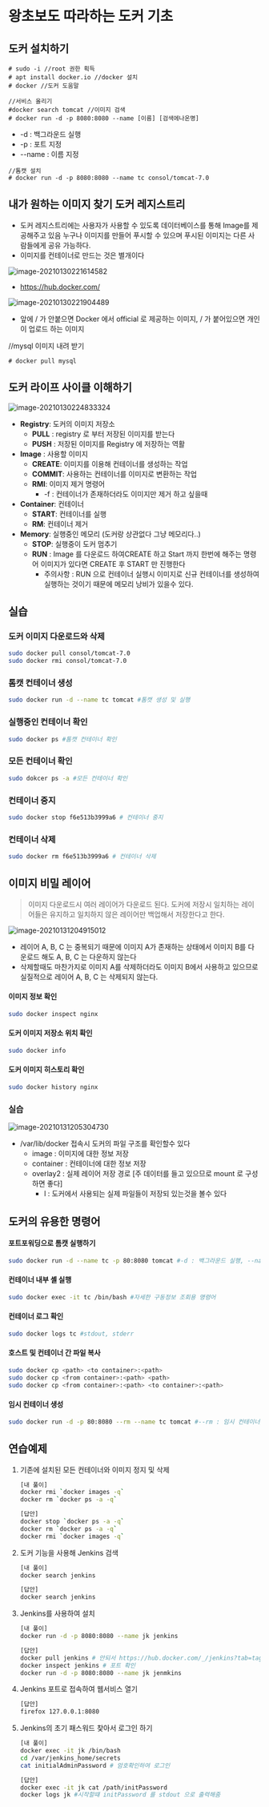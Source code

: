 # 왕초보도 따라하는 도커 기초

## 도커 설치하기

```
# sudo -i //root 권한 획득
# apt install docker.io //docker 설치
# docker //도커 도움말
```

```
//서비스 올리기 
#docker search tomcat //이미지 검색
# docker run -d -p 8080:8080 --name [이름] [검색에나온명] 
```

* -d : 백그라운드 실행
* -p : 포트 지정
* --name : 이름 지정

```
//톰캣 설치
# docker run -d -p 8080:8080 --name tc consol/tomcat-7.0
```



## 내가 원하는 이미지 찾기 도커 레지스트리

* 도커 레지스트리에는 사용자가 사용할 수 있도록 데이터베이스를 통해 Image를 제공해주고 있음 누구나 이미지를 만들어 푸시할 수 있으며 푸시된 이미지는 다른 사람들에게 공유 가능하다.
* 이미지를 컨테이너로 만드는 것은 별개이다

![image-20210130221614582](http://www.jimbae.com:59005/image/86) 

* https://hub.docker.com/

![image-20210130221904489](http://www.jimbae.com:59005/image/87)

* 앞에 / 가 안붙으면 Docker 에서 official 로 제공하는 이미지, / 가 붙어있으면 개인이 업로드 하는 이미지



//mysql 이미지 내려 받기

```
# docker pull mysql
```



## 도커 라이프 사이클 이해하기

![image-20210130224833324](http://www.jimbae.com:59005/image/88)

* **Registry**: 도커의 이미지 저장소
  * **PULL** : registry 로 부터 저장된 이미지를 받는다
  * **PUSH** : 저장된 이미지를 Registry 에 저장하는 역활
* **Image** : 사용할 이미지
  * **CREATE**: 이미지를 이용해 컨테이너를 생성하는 작업
  * **COMMIT**: 사용하는 컨테이너를 이미지로 변환하는 작업
  * **RMI**: 이미지 제거 명령어
    * -f : 컨테이너가 존재하더라도 이미지만 제거 하고 싶을때 
* **Container**: 컨테이너
  * **START**: 컨테이너를 실행
  * **RM**: 컨테이너 제거
* **Memory**: 실행중인 메모리 (도커랑 상관없다 그냥 메모리다..)
  * **STOP**: 실행중이 도커 멈추기
  * **RUN** : Image 를 다운로드 하여CREATE 하고 Start 까지 한번에 해주는 명령어 이미지가 있다면 CREATE 후 START 만 진행한다
    * 주의사항 : RUN 으로 컨테이너 실행시 이미지로 신규 컨테이너를 생성하여 실행하는 것이기 때문에 메모리 낭비가 있을수 있다.



## 실습

### 도커 이미지 다운로드와 삭제

```bash
sudo docker pull consol/tomcat-7.0
sudo docker rmi consol/tomcat-7.0 
```



### 톰캣 컨테이너 생성

```bash
sudo docker run -d --name tc tomcat #톰캣 생성 및 실행
```



### 실행중인 컨테이너 확인

```bash
sudo docker ps #톰캣 컨테이너 확인
```



### 모든 컨테이너 확인

```bash
sudo dokcer ps -a #모든 컨테이너 확인
```



### 컨테이너 중지

```bash
sudo docker stop f6e513b3999a6 # 컨테이너 중지
```



### 컨테이너 삭제

```bash
sudo docker rm f6e513b3999a6 # 컨테이너 삭제
```



## 이미지 비밀 레이어

> 이미지 다운로드시 여러 레이어가 다운로드 된다. 
> 도커에 저장시 일치하는 레이어들은 유지하고 일치하지 않은 레이어만 백업해서 저장한다고 한다.

![image-20210131204915012](http://www.jimbae.com:59005/image/90)

* 레이어 A, B, C 는 중복되기 때문에 이미지 A가 존재하는 상태에서 이미지 B를 다운로드 해도 A, B, C 는 다운하지 않는다
* 삭제할때도 마찬가지로 이미지 A를 삭제하더라도 이미지 B에서 사용하고 있으므로 실질적으로 레이어 A, B, C 는 삭제되지 않는다.



#### 이미지 정보 확인

```bash
sudo docker inspect nginx
```



#### 도커 이미지 저장소 위치 확인

```bash
sudo docker info 
```



#### 도커 이미지 히스토리 확인

```bash
sudo docker history nginx
```





### 실습

![image-20210131205304730](http://www.jimbae.com:59005/image/91)

* /var/lib/docker 접속시 도커의 파일 구조를 확인할수 있다
  * image : 이미지에 대한 정보 저장
  * container : 컨테이너에 대한 정보 저장
  * overlay2 : 실제 레이어 저장 경로 [주 데이터를 들고 있으므로 mount 로 구성하면 좋다]
    * l : 도커에서 사용되는 실제 파일들이 저장되 있는것을 볼수 있다 





## 도커의 유용한 명령어



#### 포트포워딩으로 톰캣 실행하기

```bash
sudo docker run -d --name tc -p 80:8080 tomcat #-d : 백그라운드 실행, --name : 명명하기, -p x:c X로 접속시 c로 포트포워딩
```



#### 컨테이너 내부 셸 실행

````bash
sudo docker exec -it tc /bin/bash #자세한 구동정보 조회용 명령어
````



#### 컨테이너 로그 확인

```bash
sudo docker logs tc #stdout, stderr
```



#### 호스트 및 컨테이너 간 파일 복사

```bash
sudo docker cp <path> <to container>:<path>
sudo docker cp <from container>:<path> <path>
sudo docker cp <from container>:<path> <to container>:<path>
```


#### 임시 컨테이너 생성

```bash
sudo docker run -d -p 80:8080 --rm --name tc tomcat #--rm : 임시 컨테이너, 내리면 자동 삭제
```



## 연습예제

1. 기존에 설치된 모든 컨테이너와 이미지 정지 및 삭제

   ```bash
   [내 풀이]
   docker rmi `docker images -q`
   docker rm `docker ps -a -q`
   
   [답안]
   docker stop `docker ps -a -q`
   docker rm `docker ps -a -q`
   docker rmi `docker images -q`
   ```

   

2. 도커 기능을 사용해 Jenkins 검색

   ```bash
   [내 풀이]
   docker search jenkins
   
   [답안]
   docker search jenkins
   ```

   

3. Jenkins를 사용하여 설치

   ```bash
   [내 풀이]
   docker run -d -p 8080:8080 --name jk jenkins
   
   [답안]
   docker pull jenkins # 안되서 https://hub.docker.com/_/jenkins?tab=tags&page=1&ordering=last_updated 를 방문해서 버전 직접 설정
   docker inspect jenkins # 포트 확인
   docker run -d -p 8080:8080 --name jk jenmkins
   ```



4. Jenkins 포트로 접속하여 웹서비스 열기

   ```bash
   [답안]
   firefox 127.0.0.1:8080
   ```

   

5. Jenkins의 초기 패스워드 찾아서 로그인 하기

   ```bash
   [내 풀이]
   docker exec -it jk /bin/bash
   cd /var/jenkins_home/secrets
   cat initialAdminPassword # 암호확인하여 로그인
   
   [답안]
   docker exec -it jk cat /path/initPassword
   docker logs jk #시작할떄 initPassword 를 stdout 으로 출력해줌
   
   ```

   